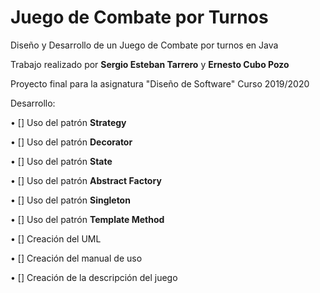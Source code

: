 # Juego de Combate por Turnos
Diseño y Desarrollo de un Juego de Combate por turnos en Java

Trabajo realizado por <b>Sergio Esteban Tarrero</b> y <b>Ernesto Cubo Pozo</b>

Proyecto final para la asignatura "Diseño de Software" Curso 2019/2020

Desarrollo:

•	[] Uso del patrón <b>Strategy</b>

•	[] Uso del patrón <b>Decorator</b>
  
•	[] Uso del patrón <b>State</b>
  
•	[] Uso del patrón <b>Abstract Factory</b>
  
•	[] Uso del patrón <b>Singleton</b>
  
•	[] Uso del patrón <b>Template Method</b>

•	[] Creación del UML

•	[] Creación del manual de uso

•	[] Creación de la descripción del juego
